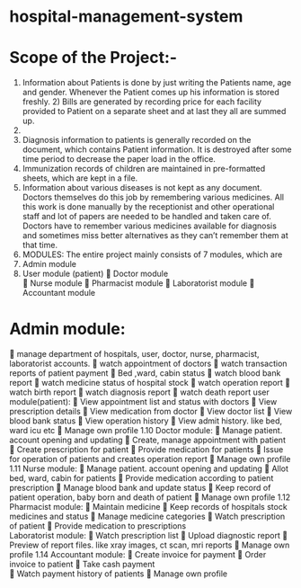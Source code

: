 # hospital-management-system
# Scope  of the  Project:- 
1) Information  about  Patients  is  done  by  just  writing  the  Patients  name,  age  and gender. Whenever the  Patient comes up his information is stored freshly. 2)  Bills  are  generated  by  recording  price  for  each  facility  provided  to  Patient  on  a separate  sheet and  at last  they  all  are  summed up.   
2)  
3)  Diagnosis  information  to  patients  is  generally  recorded  on  the  document,  which contains  Patient  information.  It  is  destroyed  after  some  time  period  to  decrease the paper load in the  office.
4) Immunization  records  of  children  are  maintained  in  pre-formatted  sheets,  which are  kept  in a  file.   
5) Information  about  various  diseases  is  not  kept  as  any  document.  Doctors themselves do this job  by  remembering  various medicines. All  this  work  is  done  manually  by  the  receptionist  and  other  operational  staff  and  lot  of papers  are  needed  to  be  handled  and  taken  care  of.  Doctors  have  to  remember  various medicines  available  for  diagnosis  and  sometimes  miss  better  alternatives  as  they  can’t remember them at that time.   
4)  MODULES: The  entire  project mainly  consists  of 7  modules, which are 
5)  Admin  module
6)  User module (patient)
  Doctor module   
  Nurse module
  Pharmacist  module 
  Laboratorist  module 
  Accountant module  
# Admin module: 
  manage department of hospitals, user, doctor, nurse, pharmacist, laboratorist  accounts. 
  watch appointment of  doctors 
  watch transaction reports of  patient payment
  Bed ,ward, cabin status 
  watch blood bank report 
  watch medicine  status of  hospital stock
  watch operation report   watch birth report 
  watch diagnosis report   watch death report  user module(patient): 
   View appointment  list and status with doctors   View prescription details   View medication from doctor 
  View doctor list   View blood bank status   View operation history   View admit history. like  bed,  ward icu  etc 
  Manage own profile 1.10  Doctor module:
  Manage patient.  account  opening  and updating 
  Create, manage  appointment with patient
  Create prescription for  patient   Provide  medication for patients   Issue  for  operation of  patients and creates operation report 
  Manage own profile 1.11  Nurse module: 
  Manage patient.  account  opening  and updating 
  Allot  bed,  ward,  cabin for patients
  Provide  medication according  to patient prescription 
  Manage blood bank  and  update status 
  Keep record of patient operation, baby  born  and death of patient 
  Manage own profile 1.12  Pharmacist module:
  Maintain medicine 
  Keep records of hospitals stock medicines and status 
  Manage medicine  categories 
  Watch prescription of patient
  Provide  medication to prescriptions  
Laboratorist module: 
  Watch prescription list 
  Upload diagnostic report 
  Preview  of report files. like  xray  images,  ct scan,  mri reports 
  Manage own profile 1.14  Accountant module:   Create invoice  for  payment   Order invoice  to patient   Take cash payment  
  Watch payment history  of patients 
  Manage own profile 
